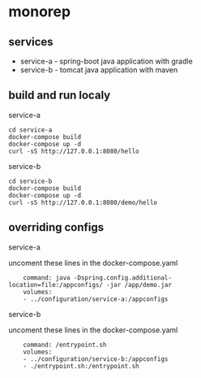 # monorep

## services

- service-a - spring-boot java application with gradle
- service-b - tomcat java application with maven

## build and run localy

service-a

```
cd service-a
docker-compose build
docker-compose up -d
curl -sS http://127.0.0.1:8080/hello
```

service-b

```
cd service-b
docker-compose build
docker-compose up -d
curl -sS http://127.0.0.1:8080/demo/hello
```

## overriding configs

service-a

uncoment these lines in the docker-compose.yaml

```
    command: java -Dspring.config.additional-location=file:/appconfigs/ -jar /app/demo.jar
    volumes:
    - ../configuration/service-a:/appconfigs
```

service-b

uncoment these lines in the docker-compose.yaml

```
    command: /entrypoint.sh
    volumes:
    - ../configuration/service-b:/appconfigs
    - ./entrypoint.sh:/entrypoint.sh
```
